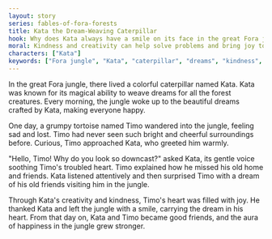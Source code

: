 ```yaml
---
layout: story
series: fables-of-fora-forests
title: Kata the Dream-Weaving Caterpillar
hook: Why does Kata always have a smile on its face in the great Fora jungle?
moral: Kindness and creativity can help solve problems and bring joy to others.
characters: ["Kata"]
keywords: ["Fora jungle", "Kata", "caterpillar", "dreams", "kindness", "creativity", "colorful", "tortoise", "joy"]
---
```


In the great Fora jungle, there lived a colorful caterpillar named Kata. Kata was known for its magical ability to weave dreams for all the forest creatures. Every morning, the jungle woke up to the beautiful dreams crafted by Kata, making everyone happy.

One day, a grumpy tortoise named Timo wandered into the jungle, feeling sad and lost. Timo had never seen such bright and cheerful surroundings before. Curious, Timo approached Kata, who greeted him warmly.

"Hello, Timo! Why do you look so downcast?" asked Kata, its gentle voice soothing Timo's troubled heart. Timo explained how he missed his old home and friends. Kata listened attentively and then surprised Timo with a dream of his old friends visiting him in the jungle.

Through Kata's creativity and kindness, Timo's heart was filled with joy. He thanked Kata and left the jungle with a smile, carrying the dream in his heart. From that day on, Kata and Timo became good friends, and the aura of happiness in the jungle grew stronger.
